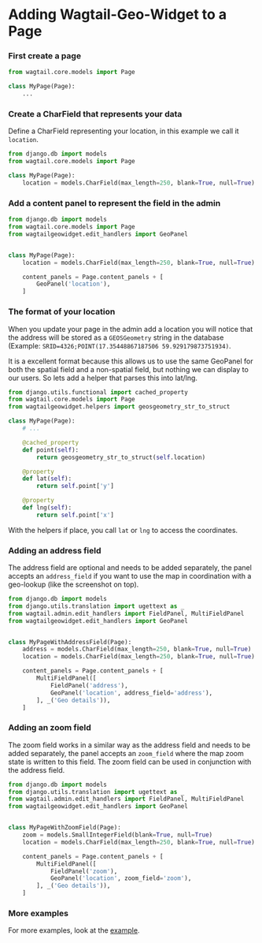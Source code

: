 # Adding Wagtail-Geo-Widget to a Page


### First create a page

```python
from wagtail.core.models import Page

class MyPage(Page):
    ...
```


### Create a CharField that represents your data

Define a CharField representing your location, in this example we call it `location`.

```python
from django.db import models
from wagtail.core.models import Page

class MyPage(Page):
    location = models.CharField(max_length=250, blank=True, null=True)
```


### Add a content panel to represent the field in the admin

```python
from django.db import models
from wagtail.core.models import Page
from wagtailgeowidget.edit_handlers import GeoPanel


class MyPage(Page):
    location = models.CharField(max_length=250, blank=True, null=True)

    content_panels = Page.content_panels + [
        GeoPanel('location'),
    ]
```


### The format of your location

When you update your page in the admin add a location you will notice that the address will be stored as a `GEOSGeometry` string in the database (Example: `SRID=4326;POINT(17.35448867187506 59.929179873751934)`.

It is a excellent format because this allows us to use the same GeoPanel for both the spatial field and a non-spatial field, but nothing we can display to our users. So lets add a helper that parses this into lat/lng.


```python
from django.utils.functional import cached_property
from wagtail.core.models import Page
from wagtailgeowidget.helpers import geosgeometry_str_to_struct

class MyPage(Page):
    # ...

    @cached_property
    def point(self):
        return geosgeometry_str_to_struct(self.location)

    @property
    def lat(self):
        return self.point['y']

    @property
    def lng(self):
        return self.point['x']
```

With the helpers if place, you call `lat` or `lng` to access the coordinates.


### Adding an address field

The address field are optional and needs to be added separately, the panel accepts an `address_field` if you want to use the map in coordination with a geo-lookup (like the screenshot on top).


```python
from django.db import models
from django.utils.translation import ugettext as _
from wagtail.admin.edit_handlers import FieldPanel, MultiFieldPanel
from wagtailgeowidget.edit_handlers import GeoPanel


class MyPageWithAddressField(Page):
    address = models.CharField(max_length=250, blank=True, null=True)
    location = models.CharField(max_length=250, blank=True, null=True)

    content_panels = Page.content_panels + [
        MultiFieldPanel([
            FieldPanel('address'),
            GeoPanel('location', address_field='address'),
        ], _('Geo details')),
    ]
```


### Adding an zoom field

The zoom field works in a similar way as the address field and needs to be added separately, the panel accepts an `zoom_field` where the map zoom state is written to this field. The zoom field can be used in conjunction with the address field.


```python
from django.db import models
from django.utils.translation import ugettext as _
from wagtail.admin.edit_handlers import FieldPanel, MultiFieldPanel
from wagtailgeowidget.edit_handlers import GeoPanel


class MyPageWithZoomField(Page):
    zoom = models.SmallIntegerField(blank=True, null=True)
    location = models.CharField(max_length=250, blank=True, null=True)

    content_panels = Page.content_panels + [
        MultiFieldPanel([
            FieldPanel('zoom'),
            GeoPanel('location', zoom_field='zoom'),
        ], _('Geo details')),
    ]
```


### More examples

For more examples, look at the [example](https://github.com/Frojd/wagtail-geo-widget/blob/develop/example/geopage/models.py).

